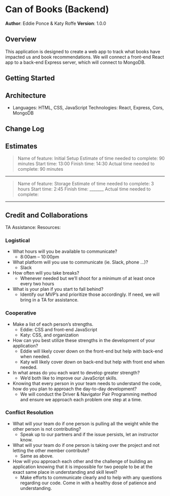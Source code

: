 # Can of Books (Backend)

**Author**: Eddie Ponce & Katy Roffe
**Version**: 1.0.0 

## Overview
This application is designed to create a web app to track what books have impacted us and book recommendations. We will connect a front-end React app to a back-end Express server, which will connect to MongoDB. 

## Getting Started
<!-- What are the steps that a user must take in order to build this app on their own machine and get it running? -->

## Architecture
* Languages: HTML, CSS, JavaScript
Technologies: React, Express, Cors, MongoDB

## Change Log
<!-- Use this area to document the iterative changes made to your application as each feature is successfully implemented. Use time stamps. Here's an example:

01-01-2001 4:59pm - Application now has a fully-functional express server, with a GET route for the location resource. -->

## Estimates
> Name of feature: Initial Setup
> Estimate of time needed to complete: 90 minutes
> Start time: 13:00
> Finish time: 14:30
> Actual time needed to complete: 90 minutes
---
> Name of feature: Storage
> Estimate of time needed to complete: 3 hours
> Start time: 2:45
> Finish time: _______
> Actual time needed to complete: 
---

## Credit and Collaborations
TA Assistance: 
Resources: 

### Logistical

- What hours will you be available to communicate?
  - 8:00am – 10:00pm
- What platform will you use to communicate (ie. Slack, phone …)?
  - Slack
- How often will you take breaks?
  - Whenever needed but we’ll shoot for a minimum of at least once every two hours
- What is your plan if you start to fall behind?
  - Identify our MVP’s and prioritize those accordingly. If need, we will bring in a TA for assistance.

### Cooperative

- Make a list of each person’s strengths.
  - Eddie: CSS and front-end JavaScript
  - Katy: CSS, and organization
- How can you best utilize these strengths in the development of your application?
  - Eddie will likely cover down on the front-end but help with back-end when needed.
  - Katy will likely cover down on back-end but help with front end when needed.
- In what areas do you each want to develop greater strength?
  - We’d both like to improve our JavaScript skills.
- Knowing that every person in your team needs to understand the code, how do you plan to approach the day-to-day development?
  - We will conduct the Driver & Navigator Pair Programming  method and ensure we approach each problem one step at a time.
  
### Conflict Resolution

- What will your team do if one person is pulling all the weight while the other person is not contributing?
  - Speak up to our partners and if the issue persists, let an instructor know.
- What will your team do if one person is taking over the project and not letting the other member contribute?
  - Same as above.
- How will you approach each other and the challenge of building an application knowing that it is impossible for two people to be at the exact same place in understanding and skill level?
  - Make efforts to communicate clearly and to help with any questions regarding our code. Come in with a healthy dose of patience and understanding.